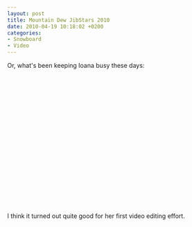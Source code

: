 ```yaml
---
layout: post
title: Mountain Dew JibStars 2010
date: 2010-04-19 10:18:02 +0200
categories:
- Snowboard
- Video
---
```

Or, what's been keeping Ioana busy these days:

<object width="500" height="303"><param name="movie" value="http://www.youtube.com/v/H271g_JSp3Q&hl=en_US&fs=1&rel=0&hd=1"></param><param name="allowFullScreen" value="true"></param><param name="allowscriptaccess" value="always"></param><embed src="http://www.youtube.com/v/H271g_JSp3Q&hl=en_US&fs=1&rel=0&hd=1" type="application/x-shockwave-flash" allowscriptaccess="always" allowfullscreen="true" width="500" height="303"></embed></object>

I think it turned out quite good for her first video editing effort.
